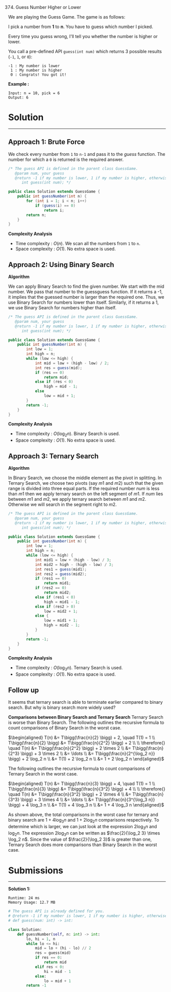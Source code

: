 374. Guess Number Higher or Lower

We are playing the Guess Game. The game is as follows:

I pick a number from **1** to **n**. You have to guess which number I picked.

Every time you guess wrong, I'll tell you whether the number is higher or lower.

You call a pre-defined API `guess(int num)` which returns 3 possible results (`-1`, `1`, or `0`):
```
-1 : My number is lower
 1 : My number is higher
 0 : Congrats! You got it!
```

**Example :**
```
Input: n = 10, pick = 6
Output: 6
```

# Solution
---
## Approach 1: Brute Force
We check every number from `1` to `n-1` and pass it to the $guess$ function. The number for which a `0` is returned is the required answer.

```java
/* The guess API is defined in the parent class GuessGame.
   @param num, your guess
   @return -1 if my number is lower, 1 if my number is higher, otherwise return 0
      int guess(int num); */

public class Solution extends GuessGame {
    public int guessNumber(int n) {
        for (int i = 1; i < n; i++)
            if (guess(i) == 0)
                return i;
        return n;
    }
}
```

**Complexity Analysis**

* Time complexity : $O(n)$. We scan all the numbers from `1` to `n`.
* Space complexity : $O(1)$. No extra space is used.

## Approach 2: Using Binary Search
**Algorithm**

We can apply Binary Search to find the given number. We start with the mid number. We pass that number to the guessguess function. If it returns a -1, it implies that the guessed number is larger than the required one. Thus, we use Binary Search for numbers lower than itself. Similarly, if it returns a 1, we use Binary Search for numbers higher than itself.

```java
/* The guess API is defined in the parent class GuessGame.
   @param num, your guess
   @return -1 if my number is lower, 1 if my number is higher, otherwise return 0
      int guess(int num); */

public class Solution extends GuessGame {
    public int guessNumber(int n) {
        int low = 1;
        int high = n;
        while (low <= high) {
            int mid = low + (high - low) / 2;
            int res = guess(mid);
            if (res == 0)
                return mid;
            else if (res < 0)
                high = mid - 1;
            else
                low = mid + 1;
        }
        return -1;
    }
}
```

**Complexity Analysis**

* Time complexity : $O\big(\log_2 n\big)$. Binary Search is used.
* Space complexity : $O(1)$. No extra space is used.

## Approach 3: Ternary Search
**Algorithm**

In Binary Search, we choose the middle element as the pivot in splitting. In Ternary Search, we choose two pivots (say $m1$ and $m2$) such that the given range is divided into three equal parts. If the required number $num$ is less than $m1$ then we apply ternary search on the left segment of $m1$. If $num$ lies between $m1$ and $m2$, we apply ternary search between $m1$ and $m2$. Otherwise we will search in the segment right to $m2$.

```java
/* The guess API is defined in the parent class GuessGame.
   @param num, your guess
   @return -1 if my number is lower, 1 if my number is higher, otherwise return 0
      int guess(int num); */

public class Solution extends GuessGame {
    public int guessNumber(int n) {
        int low = 1;
        int high = n;
        while (low <= high) {
            int mid1 = low + (high - low) / 3;
            int mid2 = high - (high - low) / 3;
            int res1 = guess(mid1);
            int res2 = guess(mid2);
            if (res1 == 0)
                return mid1;
            if (res2 == 0)
                return mid2;
            else if (res1 < 0)
                high = mid1 - 1;
            else if (res2 > 0)
                low = mid2 + 1;
            else {
                low = mid1 + 1;
                high = mid2 - 1;
            }
        }
        return -1;
    }
}
```

**Complexity Analysis**

* Time complexity : $O\big(\log_3 n \big)$. Ternary Search is used.
* Space complexity : $O(1)$. No extra space is used.

## Follow up
It seems that ternary search is able to terminate earlier compared to binary search. But why is binary search more widely used?

**Comparisons between Binary Search and Ternary Search**
Ternary Search is worse than Binary Search. The following outlines the recursive formula to count comparisons of Binary Search in the worst case.

$\begin{aligned} T(n) &= T\bigg(\frac{n}{2} \bigg) + 2, \quad T(1) = 1 \\ T\bigg(\frac{n}{2} \bigg) &= T\bigg(\frac{n}{2^2} \bigg) + 2 \\ \\ \therefore{} \quad T(n) &= T\bigg(\frac{n}{2^2} \bigg) + 2 \times 2 \\ &= T\bigg(\frac{n}{2^3} \bigg) + 3 \times 2 \\ &= \ldots \\ &= T\bigg(\frac{n}{2^{\log_2 n}} \bigg) + 2 \log_2 n \\ &= T(1) + 2 \log_2 n \\ &= 1 + 2 \log_2 n \end{aligned}$

The following outlines the recursive formula to count comparisons of Ternary Search in the worst case.

$\begin{aligned} T(n) &= T\bigg(\frac{n}{3} \bigg) + 4, \quad T(1) = 1 \\ T\bigg(\frac{n}{3} \bigg) &= T\bigg(\frac{n}{3^2} \bigg) + 4 \\ \\ \therefore{} \quad T(n) &= T\bigg(\frac{n}{3^2} \bigg) + 2 \times 4 \\ &= T\bigg(\frac{n}{3^3} \bigg) + 3 \times 4 \\ &= \ldots \\ &= T\bigg(\frac{n}{3^{\log_3 n}} \bigg) + 4 \log_3 n \\ &= T(1) + 4 \log_3 n \\ &= 1 + 4 \log_3 n \end{aligned}$

As shown above, the total comparisons in the worst case for ternary and binary search are $1 + 4 \log_3 n$ and $1 + 2 \log_2 n$ comparisons respectively. To determine which is larger, we can just look at the expression $2 \log_3 n$ and $\log_2 n$. The expression $2 \log_3 n$ can be written as $\frac{2}{\log_2 3} \times \log_2 n$. Since the value of $\frac{2}{\log_2 3}$ is greater than one, Ternary Search does more comparisons than Binary Search in the worst case.

# Submissions
---
**Solution 1:**
```
Runtime: 24 ms
Memory Usage: 12.7 MB
```
```python
# The guess API is already defined for you.
# @return -1 if my number is lower, 1 if my number is higher, otherwise return 0
# def guess(num: int) -> int:

class Solution:
    def guessNumber(self, n: int) -> int:
        lo, hi = 1, n
        while lo <= hi:
            mid = lo + (hi - lo) // 2
            res = guess(mid)
            if res == 0:
                return mid
            elif res < 0:
                hi = mid - 1
            else:
                lo = mid + 1
        return -1
```